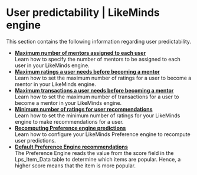 # User predictability | LikeMinds engine

This section contains the following information regarding user predictability.

-   **[Maximum number of mentors assigned to each user](pzn_max_mentors_per_user.md)**  
Learn how to specify the number of mentors to be assigned to each user in your LikeMinds engine.
-   **[Maximum ratings a user needs before becoming a mentor](pzn_max_ratings_become_mentor.md)**  
Learn how to set the maximum number of ratings for a user to become a mentor in your LikeMinds engine.
-   **[Maximum transactions a user needs before becoming a mentor](pzn_max_transactions_become_mentor.md)**  
Learn how to set the maximum number of transactions for a user to become a mentor in your LikeMinds engine.
-   **[Minimum number of ratings for user recommendations](pzn_minimum_number_ratings.md)**  
Learn how to set the minimum number of ratings for your LikeMinds engine to make recommendations for a user.
-   **[Recomputing Preference engine predictions](pzn_recompute_preference_engine_predictions.md)**  
Learn how to configure your LikeMinds Preference engine to recompute user predictions.
-   **[Default Preference Engine recommendations](pzn_default_preference_engine.md)**  
The Preference Engine reads the value from the score field in the Lps\_Item\_Data table to determine which items are popular. Hence, a higher score means that the item is more popular.
